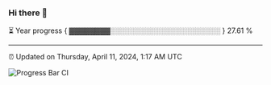 ### Hi there 👋

⏳ Year progress { ▓▓▓▓▓▓▓▓░░░░░░░░░░░░░░░░░░░░░░ } 27.61 %

---

⏰ Updated on Thursday, April 11, 2024, 1:17 AM UTC

![Progress Bar CI](https://github.com/arthurbuhl/arthurbuhl/workflows/Progress%20Bar%20CI/badge.svg)
